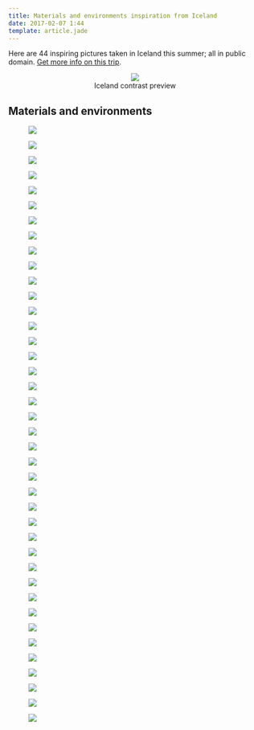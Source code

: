 ```yaml
---
title: Materials and environments inspiration from Iceland
date: 2017-02-07 1:44
template: article.jade
---
```


Here are 44 inspiring pictures taken in Iceland this summer; all in public domain. [Get more info on this trip](/en/articles/iceland/).

<figure style="text-align:center;">
<img src="/en/articles/iceland_materials/iceland_materials_preview.jpg"/>
<figcaption><center>Iceland contrast preview</center></figcaption>
</figure>

## Materials and environments

<div class="row no-gutter">
<figure class="col-sm-6"><a href="/en/articles/iceland_materials/pictures/DSC_1564.jpg"><img class="img-responsive" src="/en/articles/iceland_materials/thumbnails/DSC_1564.jpg"/></a></figure>
<figure class="col-sm-6"><a href="/en/articles/iceland_materials/pictures/DSC_4783.jpg"><img class="img-responsive" src="/en/articles/iceland_materials/thumbnails/DSC_4783.jpg"/></a></figure>
<figure class="col-sm-6"><a href="/en/articles/iceland_materials/pictures/DSC_3384.jpg"><img class="img-responsive" src="/en/articles/iceland_materials/thumbnails/DSC_3384.jpg"/></a></figure>
<figure class="col-sm-6"><a href="/en/articles/iceland_materials/pictures/DSC_1836.jpg"><img class="img-responsive" src="/en/articles/iceland_materials/thumbnails/DSC_1836.jpg"/></a></figure>
<figure class="col-sm-6"><a href="/en/articles/iceland_materials/pictures/DSC_2621.jpg"><img class="img-responsive" src="/en/articles/iceland_materials/thumbnails/DSC_2621.jpg"/></a></figure>
<figure class="col-sm-6"><a href="/en/articles/iceland_materials/pictures/DSC_3414.jpg"><img class="img-responsive" src="/en/articles/iceland_materials/thumbnails/DSC_3414.jpg"/></a></figure>
<figure class="col-sm-6"><a href="/en/articles/iceland_materials/pictures/DSC_4830.jpg"><img class="img-responsive" src="/en/articles/iceland_materials/thumbnails/DSC_4830.jpg"/></a></figure>
<figure class="col-sm-6"><a href="/en/articles/iceland_materials/pictures/DSC_1847.jpg"><img class="img-responsive" src="/en/articles/iceland_materials/thumbnails/DSC_1847.jpg"/></a></figure>
<figure class="col-sm-6"><a href="/en/articles/iceland_materials/pictures/DSC_2629.jpg"><img class="img-responsive" src="/en/articles/iceland_materials/thumbnails/DSC_2629.jpg"/></a></figure>
<figure class="col-sm-6"><a href="/en/articles/iceland_materials/pictures/DSC_3436.jpg"><img class="img-responsive" src="/en/articles/iceland_materials/thumbnails/DSC_3436.jpg"/></a></figure>
<figure class="col-sm-6"><a href="/en/articles/iceland_materials/pictures/DSC_4856.jpg"><img class="img-responsive" src="/en/articles/iceland_materials/thumbnails/DSC_4856.jpg"/></a></figure>
<figure class="col-sm-6"><a href="/en/articles/iceland_materials/pictures/DSC_1875.jpg"><img class="img-responsive" src="/en/articles/iceland_materials/thumbnails/DSC_1875.jpg"/></a></figure>
<figure class="col-sm-6"><a href="/en/articles/iceland_materials/pictures/DSC_2817.jpg"><img class="img-responsive" src="/en/articles/iceland_materials/thumbnails/DSC_2817.jpg"/></a></figure>
<figure class="col-sm-6"><a href="/en/articles/iceland_materials/pictures/DSC_3481.jpg"><img class="img-responsive" src="/en/articles/iceland_materials/thumbnails/DSC_3481.jpg"/></a></figure>
<figure class="col-sm-6"><a href="/en/articles/iceland_materials/pictures/DSC_4918.jpg"><img class="img-responsive" src="/en/articles/iceland_materials/thumbnails/DSC_4918.jpg"/></a></figure>
<figure class="col-sm-6"><a href="/en/articles/iceland_materials/pictures/DSC_1929.jpg"><img class="img-responsive" src="/en/articles/iceland_materials/thumbnails/DSC_1929.jpg"/></a></figure>
<figure class="col-sm-6"><a href="/en/articles/iceland_materials/pictures/DSC_2855.jpg"><img class="img-responsive" src="/en/articles/iceland_materials/thumbnails/DSC_2855.jpg"/></a></figure>
<figure class="col-sm-6"><a href="/en/articles/iceland_materials/pictures/DSC_3673.jpg"><img class="img-responsive" src="/en/articles/iceland_materials/thumbnails/DSC_3673.jpg"/></a></figure>
<figure class="col-sm-6"><a href="/en/articles/iceland_materials/pictures/DSC_5089.jpg"><img class="img-responsive" src="/en/articles/iceland_materials/thumbnails/DSC_5089.jpg"/></a></figure>
<figure class="col-sm-6"><a href="/en/articles/iceland_materials/pictures/DSC_3740.jpg"><img class="img-responsive" src="/en/articles/iceland_materials/thumbnails/DSC_3740.jpg"/></a></figure>
<figure class="col-sm-6"><a href="/en/articles/iceland_materials/pictures/DSC_5110.jpg"><img class="img-responsive" src="/en/articles/iceland_materials/thumbnails/DSC_5110.jpg"/></a></figure>
<figure class="col-sm-6"><a href="/en/articles/iceland_materials/pictures/DSC_2115.jpg"><img class="img-responsive" src="/en/articles/iceland_materials/thumbnails/DSC_2115.jpg"/></a></figure>
<figure class="col-sm-6"><a href="/en/articles/iceland_materials/pictures/DSC_2562.jpg"><img class="img-responsive" src="/en/articles/iceland_materials/thumbnails/DSC_2562.jpg"/></a></figure>
<figure class="col-sm-6"><a href="/en/articles/iceland_materials/pictures/DSC_3180.jpg"><img class="img-responsive" src="/en/articles/iceland_materials/thumbnails/DSC_3180.jpg"/></a></figure>
<figure class="col-sm-6"><a href="/en/articles/iceland_materials/pictures/DSC_3806.jpg"><img class="img-responsive" src="/en/articles/iceland_materials/thumbnails/DSC_3806.jpg"/></a></figure>
<figure class="col-sm-6"><a href="/en/articles/iceland_materials/pictures/DSC_5134.jpg"><img class="img-responsive" src="/en/articles/iceland_materials/thumbnails/DSC_5134.jpg"/></a></figure>
<figure class="col-sm-6"><a href="/en/articles/iceland_materials/pictures/DSC_4156.jpg"><img class="img-responsive" src="/en/articles/iceland_materials/thumbnails/DSC_4156.jpg"/></a></figure>
<figure class="col-sm-6"><a href="/en/articles/iceland_materials/pictures/DSC_5228.jpg"><img class="img-responsive" src="/en/articles/iceland_materials/thumbnails/DSC_5228.jpg"/></a></figure>
<figure class="col-sm-6"><a href="/en/articles/iceland_materials/pictures/DSC_2311.jpg"><img class="img-responsive" src="/en/articles/iceland_materials/thumbnails/DSC_2311.jpg"/></a></figure>
<figure class="col-sm-6"><a href="/en/articles/iceland_materials/pictures/DSC_3317.jpg"><img class="img-responsive" src="/en/articles/iceland_materials/thumbnails/DSC_3317.jpg"/></a></figure>
<figure class="col-sm-6"><a href="/en/articles/iceland_materials/pictures/DSC_4617.jpg"><img class="img-responsive" src="/en/articles/iceland_materials/thumbnails/DSC_4617.jpg"/></a></figure>
<figure class="col-sm-6"><a href="/en/articles/iceland_materials/pictures/DSC_2343.jpg"><img class="img-responsive" src="/en/articles/iceland_materials/thumbnails/DSC_2343.jpg"/></a></figure>
<figure class="col-sm-6"><a href="/en/articles/iceland_materials/pictures/DSC_3329.jpg"><img class="img-responsive" src="/en/articles/iceland_materials/thumbnails/DSC_3329.jpg"/></a></figure>
<figure class="col-sm-6"><a href="/en/articles/iceland_materials/pictures/DSC_4719.jpg"><img class="img-responsive" src="/en/articles/iceland_materials/thumbnails/DSC_4719.jpg"/></a></figure>
<figure class="col-sm-6"><a href="/en/articles/iceland_materials/pictures/DSC_2360.jpg"><img class="img-responsive" src="/en/articles/iceland_materials/thumbnails/DSC_2360.jpg"/></a></figure>
<figure class="col-sm-6"><a href="/en/articles/iceland_materials/pictures/DSC_3368.jpg"><img class="img-responsive" src="/en/articles/iceland_materials/thumbnails/DSC_3368.jpg"/></a></figure>
<figure class="col-sm-6"><a href="/en/articles/iceland_materials/pictures/DSC_4733.jpg"><img class="img-responsive" src="/en/articles/iceland_materials/thumbnails/DSC_4733.jpg"/></a></figure>
<figure class="col-sm-6"><a href="/en/articles/iceland_materials/pictures/DSC_2390.jpg"><img class="img-responsive" src="/en/articles/iceland_materials/thumbnails/DSC_2390.jpg"/></a></figure>
<figure class="col-sm-6"><a href="/en/articles/iceland_materials/pictures/DSC_3381.jpg"><img class="img-responsive" src="/en/articles/iceland_materials/thumbnails/DSC_3381.jpg"/></a></figure>
<figure class="col-sm-6"><a href="/en/articles/iceland_materials/pictures/DSC_4758.jpg"><img class="img-responsive" src="/en/articles/iceland_materials/thumbnails/DSC_4758.jpg"/></a></figure>
</div>

<script type="text/javascript">
  window.onload = function() {
    $('div.no-gutter a').swipebox();
  }
</script>